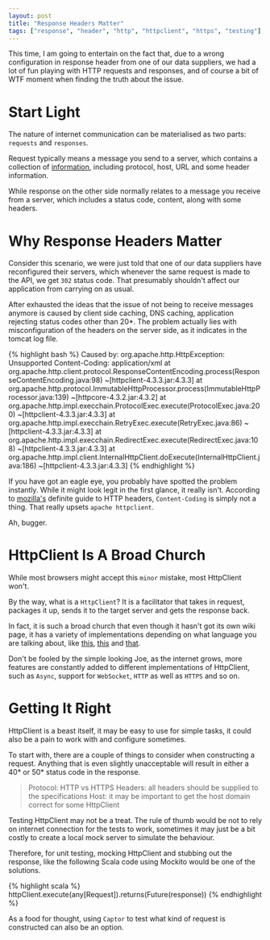 ```yaml
---
layout: post
title: "Response Headers Matter"
tags: ["response", "header", "http", "httpclient", "https", "testing"]
---
```


<div class="message">
This time, I am going to entertain on the fact that, due to a wrong configuration in response header from one of our data suppliers, we had a lot of fun playing with HTTP requests and responses, and of course a bit of WTF moment when finding the truth about the issue.
</div>

# Start Light

The nature of internet communication can be materialised as two parts: `requests` and `responses`.

Request typically means a message you send to a server, which contains a collection of [information](http://rve.org.uk/dumprequest), including protocol, host, URL and some header information.

While response on the other side normally relates to a message you receive from a server, which includes a status code, content, along with some headers.

# Why Response Headers Matter

Consider this scenario, we were just told that one of our data suppliers have reconfigured their servers, which whenever the same request is made to the API, we get `302` status code. That presumably shouldn't affect our application from carrying on as usual.

After exhausted the ideas that the issue of not being to receive messages anymore is caused by client side caching, DNS caching, application rejecting status codes other than 20*. The problem actually lies with misconfiguration of the headers on the server side, as it indicates in the tomcat log file.

{% highlight bash %}
  Caused by: org.apache.http.HttpException: Unsupported Content-Coding: application/xml
  	at org.apache.http.client.protocol.ResponseContentEncoding.process(ResponseContentEncoding.java:98) ~[httpclient-4.3.3.jar:4.3.3]
  	at org.apache.http.protocol.ImmutableHttpProcessor.process(ImmutableHttpProcessor.java:139) ~[httpcore-4.3.2.jar:4.3.2]
  	at org.apache.http.impl.execchain.ProtocolExec.execute(ProtocolExec.java:200) ~[httpclient-4.3.3.jar:4.3.3]
  	at org.apache.http.impl.execchain.RetryExec.execute(RetryExec.java:86) ~[httpclient-4.3.3.jar:4.3.3]
  	at org.apache.http.impl.execchain.RedirectExec.execute(RedirectExec.java:108) ~[httpclient-4.3.3.jar:4.3.3]
  	at org.apache.http.impl.client.InternalHttpClient.doExecute(InternalHttpClient.java:186) ~[httpclient-4.3.3.jar:4.3.3]
{% endhighlight %}

If you have got an eagle eye, you probably have spotted the problem instantly. While it might look legit in the first glance, it really isn't. According to [mozilla's](https://developer.mozilla.org/en-US/docs/Web/HTTP/Headers) definite guide to HTTP headers, `Content-Coding` is simply not a thing. That really upsets `apache httpclient`.

Ah, bugger.

# HttpClient Is A Broad Church

While most browsers might accept this `minor` mistake, most HttpClient won't.

By the way, what is a `HttpClient`? It is a facilitator that takes in request, packages it up, sends it to the target server and gets the response back.

In fact, it is such a broad church that even though it hasn't got its own wiki page, it has a variety of implementations depending on what language you are talking about, like [this](https://github.com/apache/httpclient),  [this](https://msdn.microsoft.com/en-us/library/system.net.http.httpclient(v=vs.118).aspx) and [that](https://docs.python.org/3.1/library/http.client.html).

Don't be fooled by the simple looking Joe, as the internet grows, more features are constantly added to different implementations of HttpClient, such as `Async`, support for `WebSocket`, `HTTP` as well as `HTTPS` and so on.

# Getting It Right

HttpClient is a beast itself, it may be easy to use for simple tasks, it could also be a pain to work with and configure sometimes.

To start with, there are a couple of things to consider when constructing a request. Anything that is even slightly unacceptable will result in either a 40* or 50* status code in the response.

> Protocol: HTTP vs HTTPS
> Headers: all headers should be supplied to the specifications
> Host: it may be important to get the host domain correct for some HttpClient

Testing HttpClient may not be a treat. The rule of thumb would be not to rely on internet connection for the tests to work, sometimes it may just be a bit costly to create a local mock server to simulate the behaviour.

Therefore, for unit testing, mocking HttpClient and stubbing out the response, like the following Scala code using Mockito would be one of the solutions.

{% highlight scala %}
httpClient.execute(any[Request]).returns(Future(response))
{% endhighlight %}

As a food for thought, using `Captor` to test what kind of request is constructed can also be an option.
